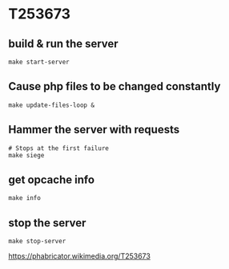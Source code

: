 # T253673

## build & run the server
```
make start-server
```

## Cause php files to be changed constantly
```
make update-files-loop &
```

## Hammer the server with requests
```
# Stops at the first failure
make siege
```

## get opcache info
```
make info
```

## stop the server
```
make stop-server
```

https://phabricator.wikimedia.org/T253673
